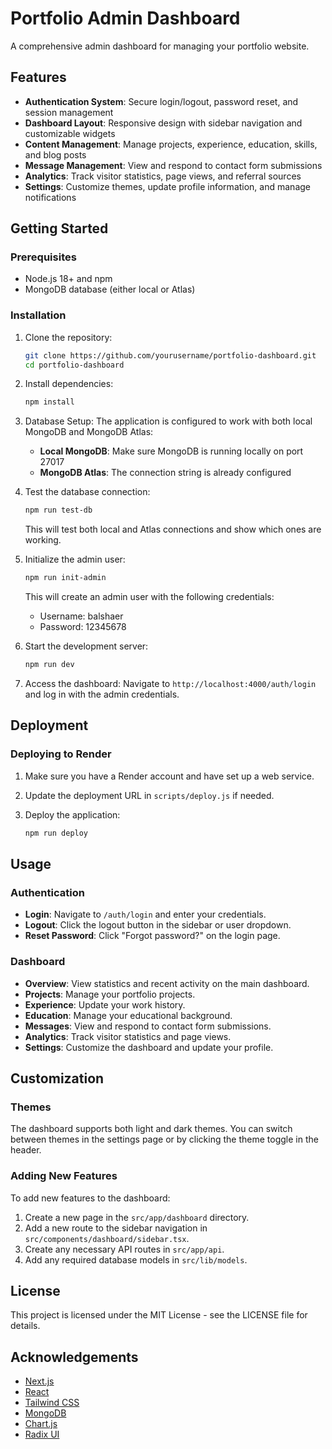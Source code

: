 # Portfolio Admin Dashboard

A comprehensive admin dashboard for managing your portfolio website.

## Features

- **Authentication System**: Secure login/logout, password reset, and session management
- **Dashboard Layout**: Responsive design with sidebar navigation and customizable widgets
- **Content Management**: Manage projects, experience, education, skills, and blog posts
- **Message Management**: View and respond to contact form submissions
- **Analytics**: Track visitor statistics, page views, and referral sources
- **Settings**: Customize themes, update profile information, and manage notifications

## Getting Started

### Prerequisites

- Node.js 18+ and npm
- MongoDB database (either local or Atlas)

### Installation

1. Clone the repository:

   ```bash
   git clone https://github.com/yourusername/portfolio-dashboard.git
   cd portfolio-dashboard
   ```

2. Install dependencies:

   ```bash
   npm install
   ```

3. Database Setup:
   The application is configured to work with both local MongoDB and MongoDB Atlas:

   - **Local MongoDB**: Make sure MongoDB is running locally on port 27017
   - **MongoDB Atlas**: The connection string is already configured

4. Test the database connection:

   ```bash
   npm run test-db
   ```

   This will test both local and Atlas connections and show which ones are working.

5. Initialize the admin user:

   ```bash
   npm run init-admin
   ```

   This will create an admin user with the following credentials:

   - Username: balshaer
   - Password: 12345678

6. Start the development server:

   ```bash
   npm run dev
   ```

7. Access the dashboard:
   Navigate to `http://localhost:4000/auth/login` and log in with the admin credentials.

## Deployment

### Deploying to Render

1. Make sure you have a Render account and have set up a web service.

2. Update the deployment URL in `scripts/deploy.js` if needed.

3. Deploy the application:
   ```bash
   npm run deploy
   ```

## Usage

### Authentication

- **Login**: Navigate to `/auth/login` and enter your credentials.
- **Logout**: Click the logout button in the sidebar or user dropdown.
- **Reset Password**: Click "Forgot password?" on the login page.

### Dashboard

- **Overview**: View statistics and recent activity on the main dashboard.
- **Projects**: Manage your portfolio projects.
- **Experience**: Update your work history.
- **Education**: Manage your educational background.
- **Messages**: View and respond to contact form submissions.
- **Analytics**: Track visitor statistics and page views.
- **Settings**: Customize the dashboard and update your profile.

## Customization

### Themes

The dashboard supports both light and dark themes. You can switch between themes in the settings page or by clicking the theme toggle in the header.

### Adding New Features

To add new features to the dashboard:

1. Create a new page in the `src/app/dashboard` directory.
2. Add a new route to the sidebar navigation in `src/components/dashboard/sidebar.tsx`.
3. Create any necessary API routes in `src/app/api`.
4. Add any required database models in `src/lib/models`.

## License

This project is licensed under the MIT License - see the LICENSE file for details.

## Acknowledgements

- [Next.js](https://nextjs.org/)
- [React](https://reactjs.org/)
- [Tailwind CSS](https://tailwindcss.com/)
- [MongoDB](https://www.mongodb.com/)
- [Chart.js](https://www.chartjs.org/)
- [Radix UI](https://www.radix-ui.com/)
